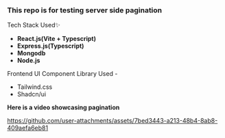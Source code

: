 ### This repo is for testing server side pagination

Tech Stack Used✨
- **React.js(Vite + Typescript)**
- **Express.js(Typescript)**
- **Mongodb**
- **Node.js**

Frontend UI Component Library Used -
- Tailwind.css
- Shadcn/ui

**Here is a video showcasing pagination**

https://github.com/user-attachments/assets/7bed3443-a213-48b4-8ab8-409aefa6eb81

